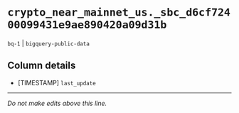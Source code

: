 # `crypto_near_mainnet_us._sbc_d6cf72400099431e9ae890420a09d31b`
`bq-1` | `bigquery-public-data`

## Column details
* [TIMESTAMP] `last_update`

-------------------------------------------------------------------------------
*Do not make edits above this line.*
